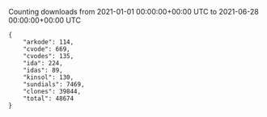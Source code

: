 
Counting downloads from 2021-01-01 00:00:00+00:00 UTC to 2021-06-28 00:00:00+00:00 UTC

```
{
    "arkode": 114,
    "cvode": 669,
    "cvodes": 135,
    "ida": 224,
    "idas": 89,
    "kinsol": 130,
    "sundials": 7469,
    "clones": 39844,
    "total": 48674
}
```
